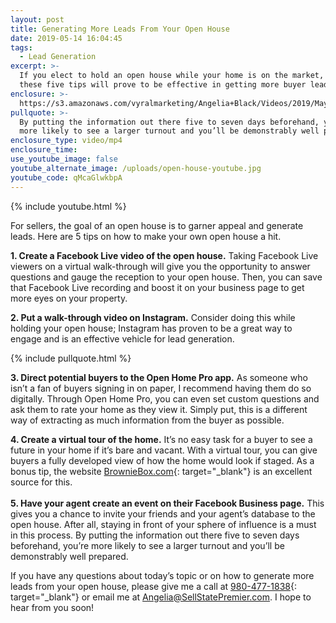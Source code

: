 ```yaml
---
layout: post
title: Generating More Leads From Your Open House
date: 2019-05-14 16:04:45
tags:
  - Lead Generation
excerpt: >-
  If you elect to hold an open house while your home is on the market, following
  these five tips will prove to be effective in getting more buyer leads.
enclosure: >-
  https://s3.amazonaws.com/vyralmarketing/Angelia+Black/Videos/2019/May/Sellstate+Premier-+Generating+More+Leads+From+Your+Open+House.mp4
pullquote: >-
  By putting the information out there five to seven days beforehand, you’re
  more likely to see a larger turnout and you’ll be demonstrably well prepared.
enclosure_type: video/mp4
enclosure_time:
use_youtube_image: false
youtube_alternate_image: /uploads/open-house-youtube.jpg
youtube_code: qMcaGlwkbpA
---
```


{% include youtube.html %}

For sellers, the goal of an open house is to garner appeal and generate leads. Here are 5 tips on how to make your own open house a hit.&nbsp;

**1\. Create a Facebook Live video of the open house.** Taking Facebook Live viewers on a virtual walk-through will give you the opportunity to answer questions and gauge the reception to your open house. Then, you can save that Facebook Live recording and boost it on your business page to get more eyes on your property.

**2\. Put a walk-through video on Instagram.** Consider doing this while holding your open house; Instagram has proven to be a great way to engage and is an effective vehicle for lead generation. &nbsp; &nbsp; &nbsp; &nbsp; &nbsp;&nbsp;

{% include pullquote.html %}

**3\. Direct potential buyers to the Open Home Pro app.** As someone who isn’t a fan of buyers signing in on paper, I recommend having them do so digitally. Through Open Home Pro, you can even set custom questions and ask them to rate your home as they view it. Simply put, this is a different way of extracting as much information from the buyer as possible. &nbsp; &nbsp;&nbsp;

**4\. Create a virtual tour of the home.** It’s no easy task for a buyer to see a future in your home if it’s bare and vacant. With a virtual tour, you can give buyers a fully developed view of how the home would look if staged. As a bonus tip, the website [BrownieBox.com](http://BrownieBox.com){: target="_blank"} is an excellent source for this.<br>&nbsp; &nbsp; &nbsp;<br>**5\. Have your agent create an event on their Facebook Business page.** This gives you a chance to invite your friends and your agent’s database to the open house. After all, staying in front of your sphere of influence is a must in this process. By putting the information out there five to seven days beforehand, you’re more likely to see a larger turnout and you’ll be demonstrably well prepared. &nbsp; &nbsp; &nbsp; &nbsp; &nbsp; &nbsp;

If you have any questions about today’s topic or on how to generate more leads from your open house, please give me a call at [980-477-1838](tel:980-477-1838){: target="_blank"} or email me at [Angelia@SellStatePremier.com](mailto:Angelia@SellStatePremier.com). I hope to hear from you soon\!